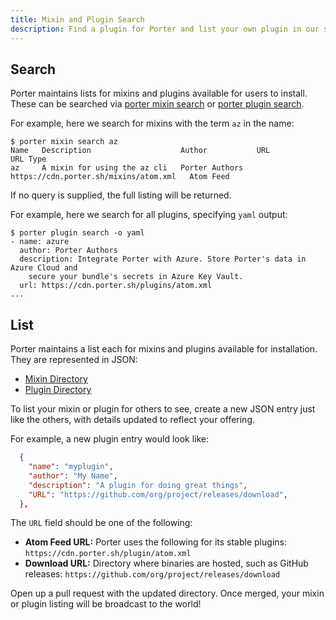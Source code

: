 ```yaml
---
title: Mixin and Plugin Search
description: Find a plugin for Porter and list your own plugin in our search results
---
```


## Search

Porter maintains lists for mixins and plugins available for users to install.
These can be searched via [porter mixin search](/cli/porter_mixin_search/) or
[porter plugin search](/cli/porter_plugin_search/).

For example, here we search for mixins with the term `az` in the name:

```console
$ porter mixin search az
Name   Description                    Author           URL                                     URL Type
az     A mixin for using the az cli   Porter Authors   https://cdn.porter.sh/mixins/atom.xml   Atom Feed
```

If no query is supplied, the full listing will be returned.

For example, here we search for all plugins, specifying `yaml` output:

```console
$ porter plugin search -o yaml
- name: azure
  author: Porter Authors
  description: Integrate Porter with Azure. Store Porter's data in Azure Cloud and
    secure your bundle's secrets in Azure Key Vault.
  url: https://cdn.porter.sh/plugins/atom.xml
...
```

## List

Porter maintains a list each for mixins and plugins available for installation.
They are represented in JSON:

* [Mixin Directory](https://github.com/deislabs/porter/blob/master/pkg/mixin/directory/index.json)
* [Plugin Directory](https://github.com/deislabs/porter/blob/master/pkg/plugins/directory/index.json)

To list your mixin or plugin for others to see, create a new JSON entry just
like the others, with details updated to reflect your offering.

For example, a new plugin entry would look like:

```json
  {
    "name": "myplugin",
    "author": "My Name",
    "description": "A plugin for doing great things",
    "URL": "https://github.com/org/project/releases/download",
  },
```

The `URL` field should be one of the following:

* **Atom Feed URL:** Porter uses the following for its stable plugins: `https://cdn.porter.sh/plugin/atom.xml`
* **Download URL:** Directory where binaries are hosted, such as GitHub releases: `https://github.com/org/project/releases/download`

Open up a pull request with the updated directory.  Once merged, your mixin or
plugin listing will be broadcast to the world!

